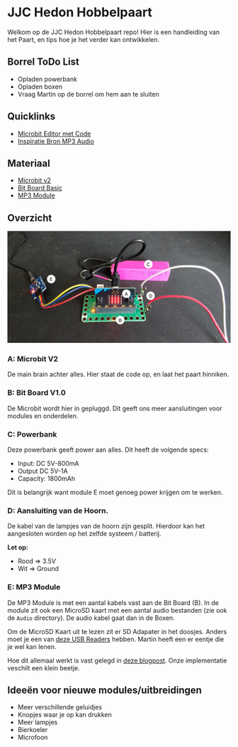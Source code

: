 # JJC Hedon Hobbelpaart
Welkom op de JJC Hedon Hobbelpaart repo! Hier is een handleiding van het Paart, en tips hoe je het verder kan ontwikkelen. 

## Borrel ToDo List
- Opladen powerbank
- Opladen boxen
- Vraag Martin op de borrel om hem aan te sluiten

## Quicklinks
- [Microbit Editor met Code](https://makecode.microbit.org/_bDTKwM4hyDMW)
- [Inspiratie Bron MP3 Audio](https://learn.browndoggadgets.com/Guide/MP3+Audio+Player/334)

## Materiaal
- [Microbit v2](https://makecode.microbit.org/device/v2)
- [Bit Board Basic](https://www.browndoggadgets.com/products/crazy-circuits-bit-board)
- [MP3 Module](https://www.amazon.com/dp/B0725RHR4D?psc=1&ref=ppx_yo2ov_dt_b_product_details)

## Overzicht
![Overzicht](Photos/Overzicht.png)
### A: Microbit V2
De main brain achter alles. Hier staat de code op, en laat het paart hinniken. 

### B: Bit Board V1.0
De Microbit wordt hier in gepluggd. Dit geeft ons meer aansluitingen voor modules en onderdelen. 

### C: Powerbank
Deze powerbank geeft power aan alles. Dit heeft de volgende specs:
- Input: DC 5V-800mA
- Output DC 5V-1A
- Capacity: 1800mAh

Dit is belangrijk want module E moet genoeg power krijgen om te werken. 

### D: Aansluiting van de Hoorn.
De kabel van de lampjes van de hoorn zijn gesplit. Hierdoor kan het aangesloten worden op het zelfde systeem / batterij.

**Let op:**
- Rood => 3.5V
- Wit => Ground

### E: MP3 Module
De MP3 Module is met een aantal kabels vast aan de Bit Board (B). In de module zit ook een MicroSD kaart met een aantal audio bestanden (zie ook de `Audio` directory). De audio kabel gaat dan in de Boxen. 

Om de MicroSD Kaart uit te lezen zit er SD Adapater in het doosjes. Anders moet je een van [deze USB Readers](https://www.bol.com/nl/nl/p/micro-sd-kaart-lezer-usb-stick-micro-sd-card-reader-usb-2-0-tf-kaart-lezer-usb-stick-adapter/9200000079930641/) hebben. Martin heeft een er eentje die je wel kan lenen. 

Hoe dit allemaal werkt is vast gelegd in [deze blogpost](https://learn.browndoggadgets.com/Guide/MP3+Audio+Player/334). Onze implementatie veschilt een klein beetje. 

## Ideeën voor nieuwe modules/uitbreidingen
- Meer verschillende geluidjes
- Knopjes waar je op kan drukken
- Meer lampjes
- Bierkoeler
- Microfoon